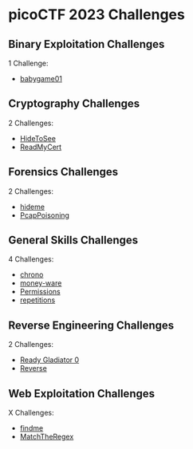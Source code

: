 # picoCTF 2023 Challenges

## Binary Exploitation Challenges

1 Challenge:
- [babygame01](Binary_Exploitation/babygame01.md)

## Cryptography Challenges

2 Challenges:
- [HideToSee](Cryptography/HideTooSee.md)
- [ReadMyCert](Cryptography/ReadMyCert.md)

## Forensics Challenges

2 Challenges: 
- [hideme](Forensics/hideme.md)
- [PcapPoisoning](Forensics/PcapPoisoning.md)

## General Skills Challenges

4 Challenges:
- [chrono](General_Skills/chrono.md)
- [money-ware](General_Skills/money-ware.md)
- [Permissions](General_Skills/Permissions.md)
- [repetitions](General_Skills/repetitions.md)

## Reverse Engineering Challenges

2 Challenges:
- [Ready Gladiator 0](Reverse_Engineering/Ready_Gladiator_0.md)
- [Reverse](Reverse_Engineering/Reverse.md)

## Web Exploitation Challenges

X Challenges:
- [findme](Web_Exploitation/findme.md) 
- [MatchTheRegex](Web_Exploitation/MatchTheRegex.md)
